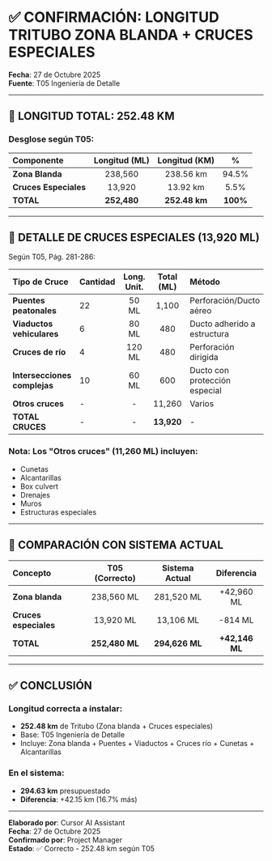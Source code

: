 # ✅ CONFIRMACIÓN: LONGITUD TRITUBO ZONA BLANDA + CRUCES ESPECIALES

**Fecha**: 27 de Octubre 2025  
**Fuente**: T05 Ingeniería de Detalle

---

## 📏 LONGITUD TOTAL: 252.48 KM

### Desglose según T05:

| Componente | Longitud (ML) | Longitud (KM) | % |
|:-----------|:-------------:|:-------------:|:-:|
| **Zona Blanda** | 238,560 | 238.56 km | 94.5% |
| **Cruces Especiales** | 13,920 | 13.92 km | 5.5% |
| **TOTAL** | **252,480** | **252.48 km** | **100%** |

---

## 🔧 DETALLE DE CRUCES ESPECIALES (13,920 ML)

Según T05, Pág. 281-286:

| Tipo de Cruce | Cantidad | Long. Unit. | Total (ML) | Método |
|:--------------|:---------|:-----------:|:----------:|:-------|
| **Puentes peatonales** | 22 | 50 ML | 1,100 | Perforación/Ducto aéreo |
| **Viaductos vehiculares** | 6 | 80 ML | 480 | Ducto adherido a estructura |
| **Cruces de río** | 4 | 120 ML | 480 | Perforación dirigida |
| **Intersecciones complejas** | 10 | 60 ML | 600 | Ducto con protección especial |
| **Otros cruces** | - | - | 11,260 | Varios |
| **TOTAL CRUCES** | - | - | **13,920** | - |

### Nota: Los "Otros cruces" (11,260 ML) incluyen:
- Cunetas
- Alcantarillas
- Box culvert
- Drenajes
- Muros
- Estructuras especiales

---

## 🎯 COMPARACIÓN CON SISTEMA ACTUAL

| Concepto | T05 (Correcto) | Sistema Actual | Diferencia |
|:---------|:--------------:|:--------------:|:----------:|
| **Zona blanda** | 238,560 ML | 281,520 ML | +42,960 ML |
| **Cruces especiales** | 13,920 ML | 13,106 ML | -814 ML |
| **TOTAL** | **252,480 ML** | **294,626 ML** | **+42,146 ML** |

---

## ✅ CONCLUSIÓN

### Longitud correcta a instalar:
- **252.48 km** de Tritubo (Zona blanda + Cruces especiales)
- Base: T05 Ingeniería de Detalle
- Incluye: Zona blanda + Puentes + Viaductos + Cruces río + Cunetas + Alcantarillas

### En el sistema:
- **294.63 km** presupuestado
- **Diferencia**: +42.15 km (16.7% más)

---

**Elaborado por**: Cursor AI Assistant  
**Fecha**: 27 de Octubre 2025  
**Confirmado por**: Project Manager  
**Estado**: ✅ Correcto - 252.48 km según T05


